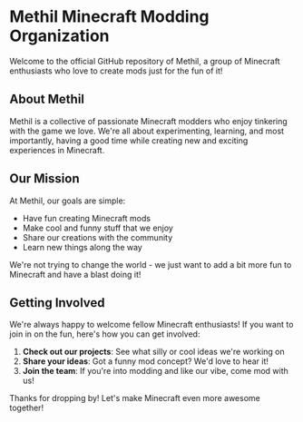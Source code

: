 # Methil Minecraft Modding Organization

Welcome to the official GitHub repository of Methil, a group of Minecraft enthusiasts who love to create mods just for the fun of it!

## About Methil

Methil is a collective of passionate Minecraft modders who enjoy tinkering with the game we love. We're all about experimenting, learning, and most importantly, having a good time while creating new and exciting experiences in Minecraft.

## Our Mission

At Methil, our goals are simple:

- Have fun creating Minecraft mods
- Make cool and funny stuff that we enjoy
- Share our creations with the community
- Learn new things along the way

We're not trying to change the world - we just want to add a bit more fun to Minecraft and have a blast doing it!

## Getting Involved

We're always happy to welcome fellow Minecraft enthusiasts! If you want to join in on the fun, here's how you can get involved:

1. **Check out our projects**: See what silly or cool ideas we're working on
2. **Share your ideas**: Got a funny mod concept? We'd love to hear it!
3. **Join the team**: If you're into modding and like our vibe, come mod with us!

Thanks for dropping by! Let's make Minecraft even more awesome together!
